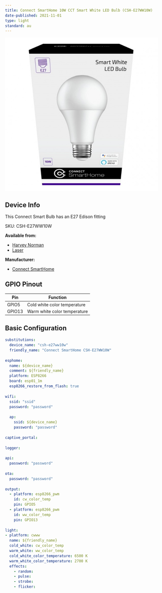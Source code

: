 ```yaml
---
title: Connect SmartHome 10W CCT Smart White LED Bulb (CSH-E27WW10W)
date-published: 2021-11-01
type: light
standard: au
---
```

![Connect SmartHome 10W CCT Smart White LED Bulb](connect_smarthome_CSH-E27WW10W.jpg "Connect SmartHome 10W CCT Smart White LED Bulb")

## Device Info
This Connect Smart Bulb has an E27 Edison fitting

SKU: CSH-E27WW10W

**Available from:**
- [Harvey Norman](https://www.harveynorman.com.au/)
- [Laser](https://www.laserco.com.au/)

**Manufacturer:**
- [Connect SmartHome](https://connectsmarthome.com.au/product/connect-10w-smart-white-bulb-e27/)

## GPIO Pinout

| Pin    | Function              |
| ------ | --------------------- |
| GPIO5 | Cold white color temperature |
| GPIO13 | Warm white color temperature |

## Basic Configuration

```yaml
substitutions:
  device_name: "csh-e27ww10w"
  friendly_name: "Connect SmartHome CSH-E27WW10W"

esphome:
  name: ${device_name}
  comment: ${friendly_name}
  platform: ESP8266
  board: esp01_1m
  esp8266_restore_from_flash: true

wifi:
  ssid: "ssid"
  password: "password"

  ap:
    ssid: ${device_name}
    password: "password"

captive_portal:

logger:

api:
  password: "password"

ota:
  password: "password"

output:
  - platform: esp8266_pwm
    id: cw_color_temp
    pin: GPIO5
  - platform: esp8266_pwm
    id: ww_color_temp
    pin: GPIO13

light:
- platform: cwww
  name: ${friendly_name}
  cold_white: cw_color_temp
  warm_white: ww_color_temp
  cold_white_color_temperature: 6500 K
  warm_white_color_temperature: 2700 K
  effects:
    - random:
    - pulse:
    - strobe:
    - flicker:
```
